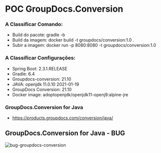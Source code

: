 # POC GroupDocs.Conversion

### A Classificar Comando:
* Build do pacote: gradle -b
* Build da imagem: docker build -t groupdocs/conversion:1.0 .
* Subir a imagem: docker run -p 8080:8080 -t groupdocs/conversion:1.0

### A Classificar Configurações:
* Spring Boot: 2.3.1.RELEASE
* Gradle: 6.4
* Groupdocs-conversion: 21.10
* JAVA: openjdk 11.0.10 2021-01-19
* GroupDocs Conversion: 21.10
* Docker image: adoptopenjdk/openjdk11-openj9:alpine-jre

### GroupDocs.Conversion for Java
* https://products.groupdocs.com/conversion/java/


## GroupDocs.Conversion for Java - BUG

![bug-groupdocs-conversion](https://user-images.githubusercontent.com/2354115/142490148-4c319ab3-db3a-4041-8560-46be246f3cf3.gif)
